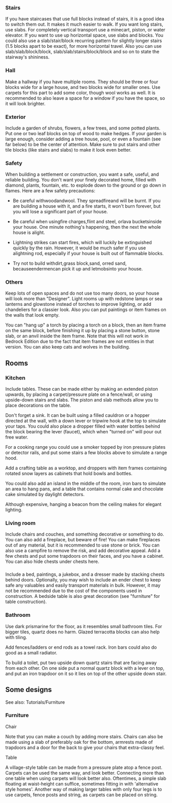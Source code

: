 ### Stairs
If you have staircases that use full blocks instead of stairs, it is a good idea to switch them out. It makes it much easier to walk. If you want long stairs, use slabs. For completely vertical transport use a minecart, piston, or water elevator. If you want to use up horizontal space, use slabs and blocks. You could also use a slab/stair/block recurring pattern for slightly longer stairs (1.5 blocks apart to be exact), for more horizontal travel. Also you can use slab/slab/block/block, slab/slab/stairs/block/block and so on to state the stairway's shininess.

### Hall
Make a hallway if you have multiple rooms. They should be three or four blocks wide for a large house, and two blocks wide for smaller ones. Use carpets for this part to add some color, though wool works as well. It is recommended to also leave a space for a window if you have the space, so it will look brighter.

### Exterior
Include a garden of shrubs, flowers, a few trees, and some potted plants. Put one or two leaf blocks on top of wood to make hedges. If your garden is large enough, consider adding a tree house, pool, or even a fountain (see far below) to be the center of attention. Make sure to put stairs and other tile blocks (like stairs and slabs) to make it look even better.

### Safety
When building a settlement or construction, you want a safe, useful, and reliable building. You don't want your finely decorated home, filled with diamond, plants, fountain, etc. to explode down to the ground or go down in flames. Here are a few safety precautions:

- Be careful withwoodandwool. They spreadfireand will be burnt. If you are building a house with it, and a fire starts, it won't burn forever, but you will lose a significant part of your house.

- Be careful when usingfire charges,flint and steel, orlava bucketsinside your house. One minute nothing's happening, then the next the whole house is alight.

- Lightning strikes can start fires, which will luckily be extinguished quickly by the rain. However, it would be much safer if you use alightning rod, especially if your house is built out of flammable blocks.

- Try not to build withdirt,grass block,sand, orred sand, becauseendermencan pick it up and letmobsinto your house.

### Others
Keep lots of open spaces and do not use too many doors, so your house will look more than "Designer". Light rooms up with redstone lamps or sea lanterns and glowstone instead of torches to improve lighting, or add chandeliers for a classier look. Also you can put paintings or item frames on the walls that look empty.

You can "hang up" a torch by placing a torch on a block, then an item frame on the same block, before finishing it up by placing a stone button, stone slab, or an anvil inside the item frame. Note that this will not work in Bedrock Edition due to the fact that item frames are not entities in that version. You can also keep cats and wolves in the building.

## Rooms
### Kitchen
Include tables. These can be made either by making an extended piston upwards, by placing a carpet/pressure plate on a fence/wall, or using upside-down stairs and slabs. The piston and slab methods allow you to place decorations on the table.

Don't forget a sink. It can be built using a filled cauldron or a hopper directed at the wall, with a down lever or tripwire hook at the top to simulate your taps. You could also place a dropper filled with water bottles behind the block bearing the lever (faucet), which when "turned on" will pour out free water.

For a cooking range you could use a smoker topped by iron pressure plates or detector rails, and put some stairs a few blocks above to simulate a range hood. 

Add a crafting table as a worktop, and droppers with item frames containing rotated snow layers as cabinets that hold bowls and bottles.

You could also add an island in the middle of the room, iron bars to simulate an area to hang pans, and a table that contains normal cake and chocolate cake simulated by daylight detectors.

Although expensive, hanging a beacon from the ceiling makes for elegant lighting.

### Living room
Include chairs and couches, and something decorative or something to do. You can also add a fireplace, but beware of fire! You can make fireplaces out of any material, but it is recommended to use stone or brick. You can also use a campfire to remove the risk, and add decorative appeal. Add a few chests and put some trapdoors on their faces, and you have a cabinet. You can also hide chests under chests here.

### 
Include a bed, paintings, a jukebox, and a dresser made by stacking chests behind doors.
Optionally, you may wish to include an ender chest to keep safe any valuables and easily transport materials in bulk. However, it may not be recommended due to the cost of the components used in construction. A bedside table is also great decoration (see "furniture" for table construction).

### Bathroom
Use dark prismarine for the floor, as it resembles small bathroom tiles. For bigger tiles, quartz does no harm. Glazed terracotta blocks can also help with tiling.

Add fences/ladders or end rods as a towel rack. Iron bars could also do good as a small radiator.

To build a toilet, put two upside down quartz stairs that are facing away from each other. On one side put a normal quartz block with a lever on top, and put an iron trapdoor on it so it lies on top of the other upside down stair.

## Some designs
See also: Tutorials/Furniture

### Furniture
Chair



Note that you can make a couch by adding more stairs. Chairs can also be made using a slab of preferably oak for the bottom, armrests made of trapdoors and a door for the back to give your chairs that extra-classy feel.

Table




A village-style table can be made from a pressure plate atop a fence post. Carpets can be used the same way, and look better. Connecting more than one table when using carpets will look better also. Oftentimes, a simple slab floating at waist-height can suffice, sometimes fitting in with 'alternative style homes'. Another way of making larger tables with only four legs is to use carpets, fence posts and string, as carpets can be placed on string.

